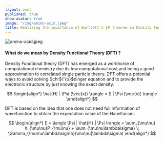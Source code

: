 ```yaml
---
layout: post
published: true
show-avatar: true
image: "/img/amino-acid.jpeg"
title: Realizing the importance of Bartlett's IP theorem in Density Functional Theory
---
```

![amino-acid.jpeg]({{site.baseurl}}/img/amino-acid.jpeg)
#### What do we mean by Density Functional Theory (DFT) ?

Density Functional theory (DFT) has emerged as  a workhorse of computational chemistry due its low computational cost and being a good approximation to correlated single particle theory. DFT offers a potential ways to avoid solving Schr$\"{o}$dinger equation and to provide the electronic structure by just knowing the exact density.

$$ 
\begin{align*}
\hat{H} | \Psi (\vec{x}) \rangle = E | \Psi (\vec{x}) \rangle
\end{align*}
$$

DFT is based on the idea that one does not need full information of wavefunction to obtain the expectation value of the Hamiltonian.

$$ 
\begin{align*}
E = \langle \Psi | \hat{H} | \Psi \rangle = \sum_{\mu\nu} h_{\mu\nu}P_{\mu\nu} +  \sum_{\mu\nu\lambda\sigma}  \; \Gamma_{\mu\nu\lambda\sigma}(\mu\nu|\lambda\sigma) 
\end{align*}
$$


```python

```
